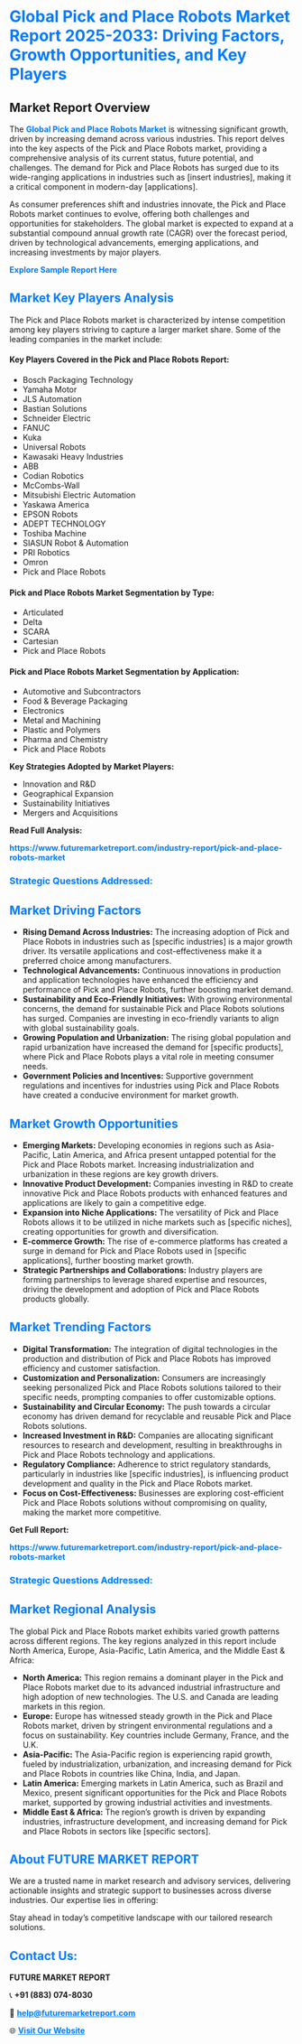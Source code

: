 <h1 style="color: #007BFF;">Global Pick and Place Robots Market Report 2025-2033: Driving Factors, Growth Opportunities, and Key Players</h1>

<section id="overview">
<h2>Market Report Overview</h2>
<p>The <a href="https://www.futuremarketreport.com/industry-report/pick-and-place-robots-market" style="color: #007BFF; text-decoration: none;"><strong>Global Pick and Place Robots Market</strong></a> is witnessing significant growth, driven by increasing demand across various industries. This report delves into the key aspects of the Pick and Place Robots market, providing a comprehensive analysis of its current status, future potential, and challenges. The demand for Pick and Place Robots has surged due to its wide-ranging applications in industries such as [insert industries], making it a critical component in modern-day [applications].</p>
<p>As consumer preferences shift and industries innovate, the Pick and Place Robots market continues to evolve, offering both challenges and opportunities for stakeholders. The global market is expected to expand at a substantial compound annual growth rate (CAGR) over the forecast period, driven by technological advancements, emerging applications, and increasing investments by major players.</p>
</section>

<section id="overview">
<p><a href="https://www.futuremarketreport.com/request-sample/reportId=99849" style="color: #007BFF; text-decoration: none;"><strong>Explore Sample Report Here</strong></a></p>
</section>

<section id="key-players">
<h2 style="color: #007BFF;">Market Key Players Analysis</h2>
<p>The Pick and Place Robots market is characterized by intense competition among key players striving to capture a larger market share. Some of the leading companies in the market include:</p>
<h4>Key Players Covered in the Pick and Place Robots Report:</h4>
<ul><li>Bosch Packaging Technology</li><li>Yamaha Motor</li><li>JLS Automation</li><li>Bastian Solutions</li><li>Schneider Electric</li><li>FANUC</li><li>Kuka</li><li>Universal Robots</li><li>Kawasaki Heavy Industries</li><li>ABB</li><li>Codian Robotics</li><li>McCombs-Wall</li><li>Mitsubishi Electric Automation</li><li>Yaskawa America</li><li>EPSON Robots</li><li>ADEPT TECHNOLOGY</li><li>Toshiba Machine</li><li>SIASUN Robot &amp; Automation</li><li>PRI Robotics</li><li>Omron</li><li>Pick and Place Robots</li></ul>
<h4>Pick and Place Robots Market Segmentation by Type:</h4>
<ul><li>Articulated</li><li>Delta</li><li>SCARA</li><li>Cartesian</li><li>Pick and Place Robots</li></ul>

<h4>Pick and Place Robots Market Segmentation by Application:</h4>
<ul><li>Automotive and Subcontractors</li><li>Food &amp; Beverage Packaging</li><li>Electronics</li><li>Metal and Machining</li><li>Plastic and Polymers</li><li>Pharma and Chemistry</li><li>Pick and Place Robots</li></ul>
<p><strong>Key Strategies Adopted by Market Players:</strong></p>
<ul>
<li>Innovation and R&D</li>
<li>Geographical Expansion</li>
<li>Sustainability Initiatives</li>
<li>Mergers and Acquisitions</li>
</ul>
</section>

<section>
<p><strong>Read Full Analysis: </strong></p><a href="https://www.futuremarketreport.com/industry-report/pick-and-place-robots-market" style="color: #007BFF; text-decoration: none;"><strong>https://www.futuremarketreport.com/industry-report/pick-and-place-robots-market</strong></a>
<h3 style="color: #007BFF;">Strategic Questions Addressed:</h3>
</section>

<section id="driving-factors">
<h2 style="color: #007BFF;">Market Driving Factors</h2>
<ul>
<li><strong>Rising Demand Across Industries:</strong> The increasing adoption of Pick and Place Robots in industries such as [specific industries] is a major growth driver. Its versatile applications and cost-effectiveness make it a preferred choice among manufacturers.</li>
<li><strong>Technological Advancements:</strong> Continuous innovations in production and application technologies have enhanced the efficiency and performance of Pick and Place Robots, further boosting market demand.</li>
<li><strong>Sustainability and Eco-Friendly Initiatives:</strong> With growing environmental concerns, the demand for sustainable Pick and Place Robots solutions has surged. Companies are investing in eco-friendly variants to align with global sustainability goals.</li>
<li><strong>Growing Population and Urbanization:</strong> The rising global population and rapid urbanization have increased the demand for [specific products], where Pick and Place Robots plays a vital role in meeting consumer needs.</li>
<li><strong>Government Policies and Incentives:</strong> Supportive government regulations and incentives for industries using Pick and Place Robots have created a conducive environment for market growth.</li>
</ul>
</section>

<section id="growth-opportunities">
<h2 style="color: #007BFF;">Market Growth Opportunities</h2>
<ul>
<li><strong>Emerging Markets:</strong> Developing economies in regions such as Asia-Pacific, Latin America, and Africa present untapped potential for the Pick and Place Robots market. Increasing industrialization and urbanization in these regions are key growth drivers.</li>
<li><strong>Innovative Product Development:</strong> Companies investing in R&D to create innovative Pick and Place Robots products with enhanced features and applications are likely to gain a competitive edge.</li>
<li><strong>Expansion into Niche Applications:</strong> The versatility of Pick and Place Robots allows it to be utilized in niche markets such as [specific niches], creating opportunities for growth and diversification.</li>
<li><strong>E-commerce Growth:</strong> The rise of e-commerce platforms has created a surge in demand for Pick and Place Robots used in [specific applications], further boosting market growth.</li>
<li><strong>Strategic Partnerships and Collaborations:</strong> Industry players are forming partnerships to leverage shared expertise and resources, driving the development and adoption of Pick and Place Robots products globally.</li>
</ul>
</section>

<section id="trending-factors">
<h2 style="color: #007BFF;">Market Trending Factors</h2>
<ul>
<li><strong>Digital Transformation:</strong> The integration of digital technologies in the production and distribution of Pick and Place Robots has improved efficiency and customer satisfaction.</li>
<li><strong>Customization and Personalization:</strong> Consumers are increasingly seeking personalized Pick and Place Robots solutions tailored to their specific needs, prompting companies to offer customizable options.</li>
<li><strong>Sustainability and Circular Economy:</strong> The push towards a circular economy has driven demand for recyclable and reusable Pick and Place Robots solutions.</li>
<li><strong>Increased Investment in R&D:</strong> Companies are allocating significant resources to research and development, resulting in breakthroughs in Pick and Place Robots technology and applications.</li>
<li><strong>Regulatory Compliance:</strong> Adherence to strict regulatory standards, particularly in industries like [specific industries], is influencing product development and quality in the Pick and Place Robots market.</li>
<li><strong>Focus on Cost-Effectiveness:</strong> Businesses are exploring cost-efficient Pick and Place Robots solutions without compromising on quality, making the market more competitive.</li>
</ul>
</section>

<section>
<p><strong>Get Full Report: </strong></p><a href="https://www.futuremarketreport.com/industry-report/pick-and-place-robots-market" style="color: #007BFF; text-decoration: none;"><strong>https://www.futuremarketreport.com/industry-report/pick-and-place-robots-market</strong></a>
<h3 style="color: #007BFF;">Strategic Questions Addressed:</h3>
</section>


<section id="regional-analysis">
<h2 style="color: #007BFF;">Market Regional Analysis</h2>
<p>The global Pick and Place Robots market exhibits varied growth patterns across different regions. The key regions analyzed in this report include North America, Europe, Asia-Pacific, Latin America, and the Middle East & Africa:</p>
<ul>
<li><strong>North America:</strong> This region remains a dominant player in the Pick and Place Robots market due to its advanced industrial infrastructure and high adoption of new technologies. The U.S. and Canada are leading markets in this region.</li>
<li><strong>Europe:</strong> Europe has witnessed steady growth in the Pick and Place Robots market, driven by stringent environmental regulations and a focus on sustainability. Key countries include Germany, France, and the U.K.</li>
<li><strong>Asia-Pacific:</strong> The Asia-Pacific region is experiencing rapid growth, fueled by industrialization, urbanization, and increasing demand for Pick and Place Robots in countries like China, India, and Japan.</li>
<li><strong>Latin America:</strong> Emerging markets in Latin America, such as Brazil and Mexico, present significant opportunities for the Pick and Place Robots market, supported by growing industrial activities and investments.</li>
<li><strong>Middle East & Africa:</strong> The region’s growth is driven by expanding industries, infrastructure development, and increasing demand for Pick and Place Robots in sectors like [specific sectors].</li>
</ul>
</section>

<footer>
<h2 style="color: #007BFF;">About FUTURE MARKET REPORT</h2>
<p>We are a trusted name in market research and advisory services, delivering actionable insights and strategic support to businesses across diverse industries. Our expertise lies in offering:</p>

<p>Stay ahead in today’s competitive landscape with our tailored research solutions.</p>

<h2 style="color: #007BFF;">Contact Us:</h2>
<p><strong>FUTURE MARKET REPORT</strong></p>
<p>📞 <strong>+91 (883) 074-8030</strong></p>
<p>📧 <strong><a href="mailto:help@futuremarketreport.com" style="color: #007BFF;">help@futuremarketreport.com</a></strong></p>
<p>🌐 <strong><a href="https://www.futuremarketreport.com/" style="color: #007BFF;">Visit Our Website</a></strong></p>
</footer>